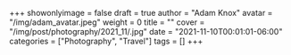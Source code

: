 +++
showonlyimage = false
draft = true
author = "Adam Knox"
avatar = "/img/adam_avatar.jpeg"
weight = 0
title = ""
cover = "/img/post/photography/2021_11/.jpg"
date = "2021-11-10T00:01:01-06:00"
categories = ["Photography", "Travel"]
tags = []
+++
<!--more-->
